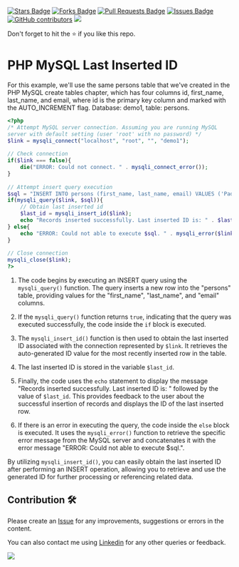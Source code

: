 <a href="https://github.com/drshahizan/learn-php/stargazers"><img src="https://img.shields.io/github/stars/drshahizan/learn-php" alt="Stars Badge"/></a>
<a href="https://github.com/drshahizan/learn-php/network/members"><img src="https://img.shields.io/github/forks/drshahizan/learn-php" alt="Forks Badge"/></a>
<a href="https://github.com/drshahizan/learn-php/pulls"><img src="https://img.shields.io/github/issues-pr/drshahizan/learn-php" alt="Pull Requests Badge"/></a>
<a href="https://github.com/drshahizan/learn-php/issues"><img src="https://img.shields.io/github/issues/drshahizan/learn-php" alt="Issues Badge"/></a>
<a href="https://github.com/drshahizan/learn-php/graphs/contributors"><img alt="GitHub contributors" src="https://img.shields.io/github/contributors/drshahizan/learn-php?color=2b9348"></a>
![](https://visitor-badge.glitch.me/badge?page_id=drshahizan/learn-php)

Don't forget to hit the :star: if you like this repo.

# PHP MySQL Last Inserted ID

For this example, we'll use the same persons table that we've created in the PHP MySQL create tables chapter, which has four columns id, first_name, last_name, and email, where id is the primary key column and marked with the AUTO_INCREMENT flag. Database: demo1, table: persons.

```php
<?php
/* Attempt MySQL server connection. Assuming you are running MySQL
server with default setting (user 'root' with no password) */
$link = mysqli_connect("localhost", "root", "", "demo1");
 
// Check connection
if($link === false){
    die("ERROR: Could not connect. " . mysqli_connect_error());
}
 
// Attempt insert query execution
$sql = "INSERT INTO persons (first_name, last_name, email) VALUES ('Padayachy', 'Aathi', 'padayachy@mail.com')";
if(mysqli_query($link, $sql)){
    // Obtain last inserted id
    $last_id = mysqli_insert_id($link);
    echo "Records inserted successfully. Last inserted ID is: " . $last_id;
} else{
    echo "ERROR: Could not able to execute $sql. " . mysqli_error($link);
}
 
// Close connection
mysqli_close($link);
?>
```

1. The code begins by executing an INSERT query using the `mysqli_query()` function. The query inserts a new row into the "persons" table, providing values for the "first_name", "last_name", and "email" columns.

2. If the `mysqli_query()` function returns `true`, indicating that the query was executed successfully, the code inside the `if` block is executed.

3. The `mysqli_insert_id()` function is then used to obtain the last inserted ID associated with the connection represented by `$link`. It retrieves the auto-generated ID value for the most recently inserted row in the table.

4. The last inserted ID is stored in the variable `$last_id`.

5. Finally, the code uses the `echo` statement to display the message "Records inserted successfully. Last inserted ID is: " followed by the value of `$last_id`. This provides feedback to the user about the successful insertion of records and displays the ID of the last inserted row.

6. If there is an error in executing the query, the code inside the `else` block is executed. It uses the `mysqli_error()` function to retrieve the specific error message from the MySQL server and concatenates it with the error message "ERROR: Could not able to execute $sql.".

By utilizing `mysqli_insert_id()`, you can easily obtain the last inserted ID after performing an INSERT operation, allowing you to retrieve and use the generated ID for further processing or referencing related data.

## Contribution 🛠️
Please create an [Issue](https://github.com/drshahizan/learn-php/issues) for any improvements, suggestions or errors in the content.

You can also contact me using [Linkedin](https://www.linkedin.com/in/drshahizan/) for any other queries or feedback.

![](https://visitor-badge.glitch.me/badge?page_id=drshahizan)
